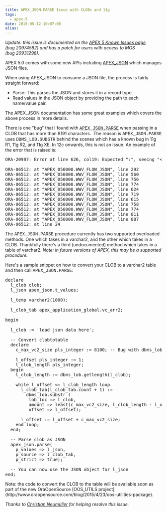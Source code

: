 ```yaml
---
title: APEX_JSON.PARSE Issue with CLOBs and 11g
tags:
  - apex-5
date: 2015-05-12 10:07:00
alias:
---
```


_Update: this issue is documented on the [APEX 5 Known Issues page](http://www.oracle.com/technetwork/developer-tools/apex/application-express/apex-50-known-issues-2504535.html) (bug&nbsp;20974582) and has a patch for users with access to MOS (bug&nbsp;20931298)._

APEX 5.0 comes with some new APIs including [APEX_JSON](https://docs.oracle.com/cd/E59726_01/doc.50/e39149/apex_json.htm#AEAPI29635) which manages JSON files.

When using APEX_JSON to consume a JSON file, the process is fairly straight forward:
- Parse: This parses the JSON and stores it in a record type.
- Read values in the JSON object by providing the path to each name/value pair.

The APEX_JSON documentation has some great examples which covers the above process in more details.

There is one "bug" that I found with <span style="font-family: Courier New, Courier, monospace;">[APEX_JSON.PARSE](https://docs.oracle.com/cd/E59726_01/doc.50/e39149/apex_json.htm#AEAPI29747)</span> when passing in a CLOB that has more than 8191 characters. &nbsp;The reason is <span style="font-family: Courier New, Courier, monospace;">APEX_JSON.PARSE</span> uses <span style="font-family: Courier New, Courier, monospace;">DBMS_LOB.SUBSTR</span> behind the scenes which has a known bug in 11g R1, 11g R2, and 11g XE. In 12c onwards, this is not an issue. An example of the error that is raised is:

<pre class="brush: sql;">ORA-20987: Error at line 626, col19: Expected ":", seeing "&lt;varchar2&gt;"

ORA-06512: at "APEX_050000.WWV_FLOW_JSON", line 292
ORA-06512: at "APEX_050000.WWV_FLOW_JSON", line 560
ORA-06512: at "APEX_050000.WWV_FLOW_JSON", line 756
ORA-06512: at "APEX_050000.WWV_FLOW_JSON", line 774
ORA-06512: at "APEX_050000.WWV_FLOW_JSON", line 624
ORA-06512: at "APEX_050000.WWV_FLOW_JSON", line 719
ORA-06512: at "APEX_050000.WWV_FLOW_JSON", line 615
ORA-06512: at "APEX_050000.WWV_FLOW_JSON", line 758
ORA-06512: at "APEX_050000.WWV_FLOW_JSON", line 774
ORA-06512: at "APEX_050000.WWV_FLOW_JSON", line 811
ORA-06512: at "APEX_050000.WWV_FLOW_JSON", line 887
ORA-06512: at line 24
</pre>
The <span style="font-family: Courier New, Courier, monospace;">APEX_JSON.PARSE</span> procedure currently has two supported overloaded methods. One which takes in a varchar2, and the other which takes in a CLOB. Thankfully there's a third (undocumented) method which takes in a table of varchar2\. _Note: in future versions of APEX, this may be a supported procedure._

Here's a sample snippet on how to convert your CLOB to a varchar2 table and then call <span style="font-family: Courier New, Courier, monospace;">APEX_JSON.PARSE</span>:
<pre class="brush: sql;">declare
  l_clob clob;
  l_json apex_json.t_values;

  l_temp varchar2(1000);

  l_clob_tab apex_application_global.vc_arr2;

begin

  l_clob := 'load json data here';

  -- Convert clobtotable
  declare
    c_max_vc2_size pls_integer := 8100; -- Bug with dbms_lob.substr 8191

    l_offset pls_integer := 1;
    l_clob_length pls_integer;
  begin
    l_clob_length := dbms_lob.getlength(l_clob);

    while l_offset &lt;= l_clob_length loop
      l_clob_tab(l_clob_tab.count + 1) :=
        dbms_lob.substr (
         lob_loc =&gt; l_clob,
         amount =&gt; least(c_max_vc2_size, l_clob_length - l_offset +1 ),
         offset =&gt; l_offset);

      l_offset := l_offset + c_max_vc2_size;
    end loop;
  end;

  -- Parse clob as JSON
  apex_json.parse(
    p_values =&gt; l_json,
    p_source =&gt; l_clob_tab,
    p_strict =&gt; true);

  -- You can now use the JSON object for l_json
end;
</pre>Note: the code to convert the CLOB to the table will be available soon as part of the new OraOpenSource [OOS_UTILS project](http://www.oraopensource.com/blog/2015/4/23/oos-utilities-package).

_Thanks to [Christian Neumüller](https://chrisonoracle.wordpress.com/)&nbsp;for helping resolve this issue._
<div>
</div>

